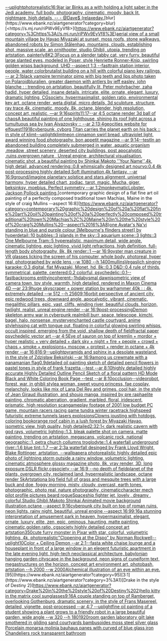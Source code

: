 [--uplight](https://www.ebank.nz/aiartgenerator?category=--uplight)[photorealistic](https://www.ebank.nz/aiartgenerator?category=photorealistic)[16:9](https://www.ebank.nz/aiartgenerator?category=16%3A9)[jar jar Binks as a with holding a light saber in the Jedi academy, full body, photography, cinematic, moody, back lit, nightmare, high details, -- - @Dave$ (relaxe](https://www.ebank.nz/aiartgenerator?category=jar%20jar%20Binks%20as%20a%20with%20holding%20a%20light%20saber%20in%20the%20Jedi%20academy%2C%20full%20body%2C%20photography%2C%20cinematic%2C%20moody%2C%20back%20lit%2C%20nightmare%2C%20high%20details%2C%20--%20-%20%40Dave%24%20%28relaxe)[day.](https://www.ebank.nz/aiartgenerator?category=day.)[blur](https://www.ebank.nz/aiartgenerator?category=blur)[<https://s.mj.run/riPWv9EyVf8>](https://www.ebank.nz/aiartgenerator?category=%3Chttps%3A//s.mj.run/riPWv9EyVf8%3E)[aerial view of a small mountain village by Hayao Miyazaki at sunset, moss roofs, stone walkways, abandoned robots by Simon Stålenhag, mountains, clouds, establishing shot, massive scale, an ornithopter, studio Ghibli, utopia, trending on artstation, painterly](https://www.ebank.nz/aiartgenerator?category=aerial%20view%20of%20a%20small%20mountain%20village%20by%20Hayao%20Miyazaki%20at%20sunset%2C%20moss%20roofs%2C%20stone%20walkways%2C%20abandoned%20robots%20by%20Simon%20St%C3%A5lenhag%2C%20mountains%2C%20clouds%2C%20establishing%20shot%2C%20massive%20scale%2C%20an%20ornithopter%2C%20studio%20Ghibli%2C%20utopia%2C%20trending%20on%20artstation%2C%20painterly)[8K](https://www.ebank.nz/aiartgenerator?category=8K)[2:3](https://www.ebank.nz/aiartgenerator?category=2%3A3)[Focus on a slender tabby cat, very furry, beautiful large slanted eyes, modeled in Poser, style Henriette Ronner-Knip, swirling golden wisps background, UHD --aspect 1:3  --fast](https://www.ebank.nz/aiartgenerator?category=Focus%20on%20a%20slender%20tabby%20cat%2C%20very%20furry%2C%20beautiful%20large%20slanted%20eyes%2C%20modeled%20in%20Poser%2C%20style%20Henriette%20Ronner-Knip%2C%20swirling%20golden%20wisps%20background%2C%20UHD%20--aspect%201%3A3%20%20--fast)[train station interior, people, water color](https://www.ebank.nz/aiartgenerator?category=train%20station%20interior%2C%20people%2C%20water%20color)[brutalist building on a hill with colorful piano key railings, -- ar 2:1](https://www.ebank.nz/aiartgenerator?category=brutalist%20building%20on%20a%20hill%20with%20colorful%20piano%20key%20railings%2C%20--%20ar%202%3A1)[black vampire terminator pimp with big teeth and lips photo taken on Polaroid](https://www.ebank.nz/aiartgenerator?category=black%20vampire%20terminator%20pimp%20with%20big%20teeth%20and%20lips%20photo%20taken%20on%20Polaroid)[blur](https://www.ebank.nz/aiartgenerator?category=blur)[alien, greater daemon with antlers by  jeff easley, john blanche : : trending on artstation, beautifully lit, Peter mohrbacher, zaha hadid, hyper detailed, insane details, intricate, elite, ornate, elegant, luxury, dramatic lighting, CGsociety, hypermaximalist, golden ratio, environmental key art, octane render, weta digital, micro details, 3d sculpture, structure, ray trace 4k, cinematic, moody, 8k, octane, blender, high resolution, concept art, realistic, —ar 9:16](https://www.ebank.nz/aiartgenerator?category=alien%2C%20greater%20daemon%20with%20antlers%20by%20%20jeff%20easley%2C%20john%20blanche%20%3A%20%3A%20trending%20on%20artstation%2C%20beautifully%20lit%2C%20Peter%20mohrbacher%2C%20zaha%20hadid%2C%20hyper%20detailed%2C%20insane%20details%2C%20intricate%2C%20elite%2C%20ornate%2C%20elegant%2C%20luxury%2C%20dramatic%20lighting%2C%20CGsociety%2C%20hypermaximalist%2C%20golden%20ratio%2C%20environmental%20key%20art%2C%20octane%20render%2C%20weta%20digital%2C%20micro%20details%2C%203d%20sculpture%2C%20structure%2C%20ray%20trace%204k%2C%20cinematic%2C%20moody%2C%208k%2C%20octane%2C%20blender%2C%20high%20resolution%2C%20concept%20art%2C%20realistic%2C%20%E2%80%94ar%209%3A16)[spirits](https://www.ebank.nz/aiartgenerator?category=spirits)[11:17](https://www.ebank.nz/aiartgenerator?category=11%3A17)[--ar 4:5 octane render 3d ball of chaos](https://www.ebank.nz/aiartgenerator?category=--ar%204%3A5%20octane%20render%203d%20ball%20of%20chaos)[A beautiful painting of one lighthouse, shining its roof light across a tumultuous sea by Ivan Aivazovsky :: --ar 2:1](https://www.ebank.nz/aiartgenerator?category=A%20beautiful%20painting%20of%20one%20lighthouse%2C%20shining%20its%20roof%20light%20across%20a%20tumultuous%20sea%20by%20Ivan%20Aivazovsky%20%3A%3A%20--ar%202%3A1)[3:4](https://www.ebank.nz/aiartgenerator?category=3%3A4)[geocities website for elfquest](https://www.ebank.nz/aiartgenerator?category=geocities%20website%20for%20elfquest)[11918](https://www.ebank.nz/aiartgenerator?category=11918)[cyberpunk, cyborg Titan carries the planet earth on his back :: in style of klimt](https://www.ebank.nz/aiartgenerator?category=cyberpunk%2C%20cyborg%20Titan%20carries%20the%20planet%20earth%20on%20his%20back%20%3A%3A%20in%20style%20of%20klimt)[--uplight](https://www.ebank.nz/aiartgenerator?category=--uplight)[klimt](https://www.ebank.nz/aiartgenerator?category=klimt)[neon cinnamon swirl bread, ultraviolet light, award winning food photography, bon appetit magazine --ar 9:14](https://www.ebank.nz/aiartgenerator?category=neon%20cinnamon%20swirl%20bread%2C%20ultraviolet%20light%2C%20award%20winning%20food%20photography%2C%20bon%20appetit%20magazine%20--ar%209%3A14)[--test](https://www.ebank.nz/aiartgenerator?category=--test)[In an abandoned building completely submerged in water ,aquatic organism ,meadow ,street scenery ,deserted city buildings, post apocalyptic ,ruins,overgrown nature , Unreal engine, architectural visualisation, cinematic shot, a beautiful painting by Shinkai Makoto ''Your Name'',4k, high detail, advanced rendering::0.8 whimsically designed art nourvo:0.4 4k post-processing highly detailed,Soft illumination,4k,fantasy, --ar 16:9](https://www.ebank.nz/aiartgenerator?category=In%20an%20abandoned%20building%20completely%20submerged%20in%20water%20%2Caquatic%20organism%20%2Cmeadow%20%2Cstreet%20scenery%20%2Cdeserted%20city%20buildings%2C%20post%20apocalyptic%20%2Cruins%2Covergrown%20nature%20%2C%20Unreal%20engine%2C%20architectural%20visualisation%2C%20cinematic%20shot%2C%20a%20beautiful%20painting%20by%20Shinkai%20Makoto%20%27%27Your%20Name%27%27%2C4k%2C%20high%20detail%2C%20advanced%20rendering%3A%3A0.8%20whimsically%20designed%20art%20nourvo%3A0.4%204k%20post-processing%20highly%20detailed%2CSoft%20illumination%2C4k%2Cfantasy%2C%20--ar%2016%3A9)[ground](https://www.ebank.nz/aiartgenerator?category=ground)[/imagine planetary solstice and stars alignment, universal harmony, hyper detailed chart, zodiac, tarot, magic, Mucha, giger, beksinksy, moebius. Perfect symmetry --ar 1:2](https://www.ebank.nz/aiartgenerator?category=/imagine%20planetary%20solstice%20and%20stars%20alignment%2C%20universal%20harmony%2C%20hyper%20detailed%20chart%2C%20zodiac%2C%20tarot%2C%20magic%2C%20Mucha%2C%20giger%2C%20beksinksy%2C%20moebius.%20Perfect%20symmetry%20--ar%201%3A2)[monkeymatic](https://www.ebank.nz/aiartgenerator?category=monkeymatic)[Lobster. Jackson Pollock painting.](https://www.ebank.nz/aiartgenerator?category=Lobster.%20Jackson%20Pollock%20painting.)[contemporary graphic design of a flat fine art oil painting of a perfectly composed traditional town Machias, Maine in the style of craig Mullins --aspect 16:8](https://www.ebank.nz/aiartgenerator?category=contemporary%20graphic%20design%20of%20a%20flat%20fine%20art%20oil%20painting%20of%20a%20perfectly%20composed%20traditional%20town%20Machias%2C%20Maine%20in%20the%20style%20of%20craig%20Mullins%20--aspect%2016%3A8)[one Avatar's Na'vi standing in blue and purple colour [Melbourne's flinders street] by hyperdetail::10 bubbles::3 islands in the sky::3 aquarium scene::3 lights::3 One Melbourne Tram::5 hyperealistic, maximum detail, wide angle, cinematic lighting, epic lighting, vivid light refractions, high definition, full-length body photography, 8k, 8k render::1 —ar 16:9](https://www.ebank.nz/aiartgenerator?category=one%20Avatar%27s%20Na%27vi%20standing%20in%20blue%20and%20purple%20colour%20%5BMelbourne%27s%20flinders%20street%5D%20by%20hyperdetail%3A%3A10%20bubbles%3A%3A3%20islands%20in%20the%20sky%3A%3A3%20aquarium%20scene%3A%3A3%20lights%3A%3A3%20One%20Melbourne%20Tram%3A%3A5%20hyperealistic%2C%20maximum%20detail%2C%20wide%20angle%2C%20cinematic%20lighting%2C%20epic%20lighting%2C%20vivid%20light%20refractions%2C%20high%20definition%2C%20full-length%20body%20photography%2C%208k%2C%208k%20render%3A%3A1%20%E2%80%94ar%2016%3A9)[oyster man creature in VR glasses licking the screen of his computer, whole body, photoreal, hyper real, photographed by wide lens --w 1080 --h 1400](https://www.ebank.nz/aiartgenerator?category=oyster%20man%20creature%20in%20VR%20glasses%20licking%20the%20screen%20of%20his%20computer%2C%20whole%20body%2C%20photoreal%2C%20hyper%20real%2C%20photographed%20by%20wide%20lens%20--w%201080%20--h%201400)[mullins](https://www.ebank.nz/aiartgenerator?category=mullins)[Vegas](https://www.ebank.nz/aiartgenerator?category=Vegas)[lich singing karaoke::0.3 digital, flat Miyazaki, Monet, hd, 8k::0.3 D&D::0.4 rule of thirds, symmetrical, palette, centered:0.2 colorful, psychedelic::0.1](https://www.ebank.nz/aiartgenerator?category=lich%20singing%20karaoke%3A%3A0.3%20digital%2C%20flat%20Miyazaki%2C%20Monet%2C%20hd%2C%208k%3A%3A0.3%20D%26D%3A%3A0.4%20rule%20of%20thirds%2C%20symmetrical%2C%20palette%2C%20centered%3A0.2%20colorful%2C%20psychedelic%3A%3A0.1)[--fast](https://www.ebank.nz/aiartgenerator?category=--fast)[backrooms entity](https://www.ebank.nz/aiartgenerator?category=backrooms%20entity)[incoherent:-1](https://www.ebank.nz/aiartgenerator?category=incoherent%3A-1)[hd](https://www.ebank.nz/aiartgenerator?category=hd)[abysmal dawn](https://www.ebank.nz/aiartgenerator?category=abysmal%20dawn)[isometric view of camera town, toy style, warmth, high detailed, rendered in Maxon Cinema 4D —ar 23:9](https://www.ebank.nz/aiartgenerator?category=isometric%20view%20of%20camera%20town%2C%20toy%20style%2C%20warmth%2C%20high%20detailed%2C%20rendered%20in%20Maxon%20Cinema%204D%20%E2%80%94ar%2023%3A9)[huge skyscraper + power station by warhammer 40k : : 4k, extremely detailed --w 512 --h 2560](https://www.ebank.nz/aiartgenerator?category=huge%20skyscraper%20%2B%20power%20station%20by%20warhammer%2040k%20%3A%20%3A%204k%2C%20extremely%20detailed%20--w%20512%20--h%202560)[9:16](https://www.ebank.nz/aiartgenerator?category=9%3A16)[orbit perspective of ancient city, epic redwood trees, downward angle, apocalyptic, vibrant, cinematic, megalithic pillars, epic, vast, cliffs, winding river, beautiful clouds, horizon, twilight, realist, unreal engine render --ar 16:9](https://www.ebank.nz/aiartgenerator?category=orbit%20perspective%20of%20ancient%20city%2C%20epic%20redwood%20trees%2C%20downward%20angle%2C%20apocalyptic%2C%20vibrant%2C%20cinematic%2C%20megalithic%20pillars%2C%20epic%2C%20vast%2C%20cliffs%2C%20winding%20river%2C%20beautiful%20clouds%2C%20horizon%2C%20twilight%2C%20realist%2C%20unreal%20engine%20render%20--ar%2016%3A9)[post-processing](https://www.ebank.nz/aiartgenerator?category=post-processing)[Demon skeleton army war in cyberpunk realm](https://www.ebank.nz/aiartgenerator?category=Demon%20skeleton%20army%20war%20in%20cyberpunk%20realm)[bill burr, space, telescope, kimchi, bagel, halo, nonsense, mystery](https://www.ebank.nz/aiartgenerator?category=bill%20burr%2C%20space%2C%20telescope%2C%20kimchi%2C%20bagel%2C%20halo%2C%20nonsense%2C%20mystery)[enchanted castle courtyard. anime style](https://www.ebank.nz/aiartgenerator?category=enchanted%20castle%20courtyard.%20anime%20style)[hissing cat with tongue out, floating in colorful glowing swirling whisps, occult inspired, emerging from the void, shallow depth of field](https://www.ebank.nz/aiartgenerator?category=hissing%20cat%20with%20tongue%20out%2C%20floating%20in%20colorful%20glowing%20swirling%20whisps%2C%20occult%20inspired%2C%20emerging%20from%20the%20void%2C%20shallow%20depth%20of%20field)[fractal paper psychedelic vector art --ar 4:5](https://www.ebank.nz/aiartgenerator?category=fractal%20paper%20psychedelic%20vector%20art%20--ar%204%3A5)[Eye of sauron on top of kremlin + mordor +  hyper realistic + very detailed + dark sky + night + fire + people + crowd + chaos + smoke + explosions+ moscow + protest + render in octane + 4k render --ar 16:8](https://www.ebank.nz/aiartgenerator?category=Eye%20of%20sauron%20on%20top%20of%20kremlin%20%2B%20mordor%20%2B%20%20hyper%20realistic%20%2B%20very%20detailed%20%2B%20dark%20sky%20%2B%20night%20%2B%20fire%20%2B%20people%20%2B%20crowd%20%2B%20chaos%20%2B%20smoke%20%2B%20explosions%2B%20moscow%20%2B%20protest%20%2B%20render%20in%20octane%20%2B%204k%20render%20--ar%2016%3A8)[16:9](https://www.ebank.nz/aiartgenerator?category=16%3A9)[--uplight](https://www.ebank.nz/aiartgenerator?category=--uplight)[pyramids and sphinx in a desolate wasteland, in the style of Zdzisław Beksiński --ar 16:9](https://www.ebank.nz/aiartgenerator?category=pyramids%20and%20sphinx%20in%20a%20desolate%20wasteland%2C%20in%20the%20style%20of%20Zdzis%C5%82aw%20Beksi%C5%84ski%20--ar%2016%3A9)[among us crewmate with a panamanian flag](https://www.ebank.nz/aiartgenerator?category=among%20us%20crewmate%20with%20a%20panamanian%20flag)[0.9](https://www.ebank.nz/aiartgenerator?category=0.9)[detailed oil painting sketch of detailed pencil flowers in pastel tones in style of frank frazetta --test --ar 8:10](https://www.ebank.nz/aiartgenerator?category=detailed%20oil%20painting%20sketch%20of%20detailed%20pencil%20flowers%20in%20pastel%20tones%20in%20style%20of%20frank%20frazetta%20--test%20--ar%208%3A10)[highly detailed highly accurate Highly Detailed Outline Pencil Sketch of a floral pattern HD Mode Black and White Coloring Book Page  --test --ar 8:10](https://www.ebank.nz/aiartgenerator?category=highly%20detailed%20highly%20accurate%20Highly%20Detailed%20Outline%20Pencil%20Sketch%20of%20a%20floral%20pattern%20HD%20Mode%20Black%20and%20White%20Coloring%20Book%20Page%20%20--test%20--ar%208%3A10)[occlusion](https://www.ebank.nz/aiartgenerator?category=occlusion)[--video](https://www.ebank.nz/aiartgenerator?category=--video)[robot, forest, war, in ghibli style](https://www.ebank.nz/aiartgenerator?category=robot%2C%20forest%2C%20war%2C%20in%20ghibli%20style)[a woman, sweet young princess, fae cosplay, melancholy, looks like mix of Lana Del Rey and grimes, cool hair, in the style of Jean Giraud illustration, and shoujo manga, inspired by pre raphaelite painting, chromatic aberration, gradient, marbled, floral, iridescent, prismatic, high resolution scan](https://www.ebank.nz/aiartgenerator?category=a%20woman%2C%20sweet%20young%20princess%2C%20fae%20cosplay%2C%20melancholy%2C%20looks%20like%20mix%20of%20Lana%20Del%20Rey%20and%20grimes%2C%20cool%20hair%2C%20in%20the%20style%20of%20Jean%20Giraud%20illustration%2C%20and%20shoujo%20manga%2C%20inspired%20by%20pre%20raphaelite%20painting%2C%20chromatic%20aberration%2C%20gradient%2C%20marbled%2C%20floral%2C%20iridescent%2C%20prismatic%2C%20high%20resolution%20scan)[gameplay footage of 2001 low budget PC game, mountain racers racing game tundra winter racetrack highspeed futuristic extreme tunnels lasers explosions](https://www.ebank.nz/aiartgenerator?category=gameplay%20footage%20of%202001%20low%20budget%20PC%20game%2C%20mountain%20racers%20racing%20game%20tundra%20winter%20racetrack%20highspeed%20futuristic%20extreme%20tunnels%20lasers%20explosions)[Clowns jousting with hotdogs, coloring book](https://www.ebank.nz/aiartgenerator?category=Clowns%20jousting%20with%20hotdogs%2C%20coloring%20book)[orange roof cabin in a lush forest by Miyazaki Hayao, isometric view, high quality, high detailed](https://www.ebank.nz/aiartgenerator?category=orange%20roof%20cabin%20in%20a%20lush%20forest%20by%20Miyazaki%20Hayao%2C%20isometric%20view%2C%20high%20quality%2C%20high%20detailed)[2:3](https://www.ebank.nz/aiartgenerator?category=2%3A3)[2:1](https://www.ebank.nz/aiartgenerator?category=2%3A1)[< dark realistic cavern with god rays, volumetric lighting::1.3, bleak palette shot on camera, matte painting, trending on artstation, megascans, volcanic rock, national geographic::1, petra church collumns troglodyte::1.4 waterfall underground river::1.6 blue tint::1.7 —ar 2:3](https://www.ebank.nz/aiartgenerator?category=%3C%20dark%20realistic%20cavern%20with%20god%20rays%2C%20volumetric%20lighting%3A%3A1.3%2C%20bleak%20palette%20shot%20on%20camera%2C%20matte%20painting%2C%20trending%20on%20artstation%2C%20megascans%2C%20volcanic%20rock%2C%20national%20geographic%3A%3A1%2C%20petra%20church%20collumns%20troglodyte%3A%3A1.4%20waterfall%20underground%20river%3A%3A1.6%20blue%20tint%3A%3A1.7%20%E2%80%94ar%202%3A3)[a waterfall desinged by Frank Lloyd Wright, Blake Rottinger, artstation, --wallpaper](https://www.ebank.nz/aiartgenerator?category=a%20waterfall%20desinged%20by%20Frank%20Lloyd%20Wright%2C%20Blake%20Rottinger%2C%20artstation%2C%20--wallpaper)[a photorealistic highly detailed epic photo of lightning storm outside a rainy window, volumetric lighting, cinematic atmosphere,glossy magazine photo, 8k, vray render, 3D, long exposure,DSLR,flickr,cgsociety --ar 16:9 --no depth of field](https://www.ebank.nz/aiartgenerator?category=a%20photorealistic%20highly%20detailed%20epic%20photo%20of%20lightning%20storm%20outside%20a%20rainy%20window%2C%20volumetric%20lighting%2C%20cinematic%20atmosphere%2Cglossy%20magazine%20photo%2C%208k%2C%20vray%20render%2C%203D%2C%20long%20exposure%2CDSLR%2Cflickr%2Ccgsociety%20--ar%2016%3A9%20--no%20depth%20of%20field)[planet of the plants, overgrown city, reclaimed land, hyperrealistic landscape, octane render 5k](https://www.ebank.nz/aiartgenerator?category=planet%20of%20the%20plants%2C%20overgrown%20city%2C%20reclaimed%20land%2C%20hyperrealistic%20landscape%2C%20octane%20render%205k)[Artstation](https://www.ebank.nz/aiartgenerator?category=Artstation)[a big field full of grass and mesquite trees with a large buck and doe, foggy morning, misty, cloudy, overcast, earth tones, photographic, photo real, nature photography, cinematic](https://www.ebank.nz/aiartgenerator?category=a%20big%20field%20full%20of%20grass%20and%20mesquite%20trees%20with%20a%20large%20buck%20and%20doe%2C%20foggy%20morning%2C%20misty%2C%20cloudy%2C%20overcast%2C%20earth%20tones%2C%20photographic%2C%20photo%20real%2C%20nature%20photography%2C%20cinematic)[character mech pilot profile pictures beard rogue](https://www.ebank.nz/aiartgenerator?category=character%20mech%20pilot%20profile%20pictures%20beard%20rogue)[Spaceship fighter jet, lovely , dreamy , colorful,Studio Ghibli,Makoto Shinkai,Animated movie background illustration,octane --aspect 9:16](https://www.ebank.nz/aiartgenerator?category=Spaceship%20fighter%20jet%2C%20lovely%20%2C%20dreamy%20%2C%20colorful%2CStudio%20Ghibli%2CMakoto%20Shinkai%2CAnimated%20movie%20background%20illustration%2Coctane%20--aspect%209%3A16)[cyberpunk city built on top of roman ruins, neon lights, rainy night, beautiful, unreal engine --aspect 16:9](https://www.ebank.nz/aiartgenerator?category=cyberpunk%20city%20built%20on%20top%20of%20roman%20ruins%2C%20neon%20lights%2C%20rainy%20night%2C%20beautiful%2C%20unreal%20engine%20--aspect%2016%3A9)[9:16](https://www.ebank.nz/aiartgenerator?category=9%3A16)[a stunning interpretation of  amusement park in heaven, hypermaximalist, elegant, ornate, luxury, elite, zen, epic, ominous, haunting, matte painting, cinematic,golden ratio, cgsociety highly detailed concept art artstation](https://www.ebank.nz/aiartgenerator?category=a%20stunning%20interpretation%20of%20%20amusement%20park%20in%20heaven%2C%20hypermaximalist%2C%20elegant%2C%20ornate%2C%20luxury%2C%20elite%2C%20zen%2C%20epic%2C%20ominous%2C%20haunting%2C%20matte%20painting%2C%20cinematic%2Cgolden%20ratio%2C%20cgsociety%20highly%20detailed%20concept%20art%20artstation)[350](https://www.ebank.nz/aiartgenerator?category=350)[cute furry monster in Pixar with star, colorful, volumetric lighting, 4k, photorealistic](https://www.ebank.nz/aiartgenerator?category=cute%20furry%20monster%20in%20Pixar%20with%20star%2C%20colorful%2C%20volumetric%20lighting%2C%204k%2C%20photorealistic)["Clopening at the Dispo" by Norman Rockwell](https://www.ebank.nz/aiartgenerator?category=%22Clopening%20at%20the%20Dispo%22%20by%20Norman%20Rockwell)[--uplight](https://www.ebank.nz/aiartgenerator?category=--uplight)[10](https://www.ebank.nz/aiartgenerator?category=10)[Color + Ceiling Demon --ar 2:1](https://www.ebank.nz/aiartgenerator?category=Color%20%2B%20Ceiling%20Demon%20--ar%202%3A1)[--fast](https://www.ebank.nz/aiartgenerator?category=--fast)[a white chaise lounge and a houseplant in front of a large window in an elegent futuristic apartment in the late evening light, high-tech neoclassical architecture, babylonian hanging garden cityscape in the background, neon signs of cuneiform text, megastructures on the horizon, concept art environment art, photobash, artstation --h 2000 --w 2000](https://www.ebank.nz/aiartgenerator?category=a%20white%20chaise%20lounge%20and%20a%20houseplant%20in%20front%20of%20a%20large%20window%20in%20an%20elegent%20futuristic%20apartment%20in%20the%20late%20evening%20light%2C%20high-tech%20neoclassical%20architecture%2C%20babylonian%20hanging%20garden%20cityscape%20in%20the%20background%2C%20neon%20signs%20of%20cuneiform%20text%2C%20megastructures%20on%20the%20horizon%2C%20concept%20art%20environment%20art%2C%20photobash%2C%20artstation%20--h%202000%20--w%202000)[Alchemical illustration of an eye within an eye.](https://www.ebank.nz/aiartgenerator?category=Alchemical%20illustration%20of%20an%20eye%20within%20an%20eye.)[95](https://www.ebank.nz/aiartgenerator?category=95)[3:1](https://www.ebank.nz/aiartgenerator?category=3%3A1)[Drake in the style of Destiny 2](https://www.ebank.nz/aiartgenerator?category=Drake%20in%20the%20style%20of%20Destiny%202)[hello kitty in the matrix cool sunglasses](https://www.ebank.nz/aiartgenerator?category=hello%20kitty%20in%20the%20matrix%20cool%20sunglasses)[9:16](https://www.ebank.nz/aiartgenerator?category=9%3A16)[A couple standing on top of Ramberget, overlooking Gothenburg, dramatic scenery, in the style of Frans Masereel, detailed, vignette, post-processed   --ar 4:7 --uplight](https://www.ebank.nz/aiartgenerator?category=A%20couple%20standing%20on%20top%20of%20Ramberget%2C%20overlooking%20Gothenburg%2C%20dramatic%20scenery%2C%20in%20the%20style%20of%20Frans%20Masereel%2C%20detailed%2C%20vignette%2C%20post-processed%20%20%20--ar%204%3A7%20--uplight)[fine oil painting of a student showing a plant grows to a friendly robot in a large beautiful garden, wide angle --w 320 --h 180](https://www.ebank.nz/aiartgenerator?category=fine%20oil%20painting%20of%20a%20student%20showing%20a%20plant%20grows%20to%20a%20friendly%20robot%20in%20a%20large%20beautiful%20garden%2C%20wide%20angle%20--w%20320%20--h%20180)[1920](https://www.ebank.nz/aiartgenerator?category=1920)[room garden laboratory  gilt lake  smothered in gilding sand courtyards bambusoides moss steel silver glass  Porcelain monarsa molinia bauhaus panes with  curved of blue glass iron Chandeliers  rock transparent bathroom](https://www.ebank.nz/aiartgenerator?category=room%20garden%20laboratory%20%20gilt%20lake%20%20smothered%20in%20gilding%20sand%20courtyards%20bambusoides%20moss%20steel%20silver%20glass%20%20Porcelain%20monarsa%20molinia%20bauhaus%20panes%20with%20%20curved%20of%20blue%20glass%20iron%20Chandeliers%20%20rock%20transparent%20bathroom)